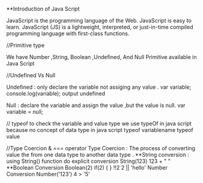 **Introduction of Java Script


JavaScript is the programming language of the Web. JavaScript is easy to learn.
JavaScript (JS) is a lightweight, interpreted, or just-in-time compiled programming language with first-class functions.

//Primitive type 

We have Number ,String, Boolean ,Undefined, And Null Primitive available in Java Script

//Undefined Vs Null

Undefined : only declare the variable  not assiging any value . var variable;
console.log(variable);
output undefined

Null : declare the variable and assign the value ,but the value is null.
var variable = null;

// typeof 
to check the variable and value type we use typeOf in java script because no concept of data type in java script
typeof variablename
typeof value

//Type Coercion & === operator
Type Coercion : The process of converting  value the from one data type to another data type .
**String conversion :  using String() function do explicit conversion 
String(123)
123 + " "
**Boolean Conversion 
Boolean(2)
if(2) { }
!!2
2 || 'hello'
Number Conversion
Number('123')
4 > '5'




